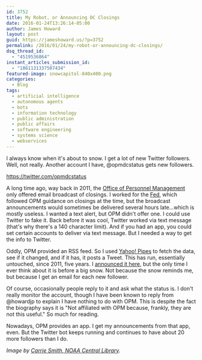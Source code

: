 ```yaml
---
id: 3752
title: My Robot, or Announcing DC Closings
date: 2016-01-24T13:26:14-05:00
author: James Howard
layout: post
guid: https://jameshoward.us/?p=3752
permalink: /2016/01/24/my-robot-or-announcing-dc-closings/
dsq_thread_id:
  - "4519536864"
instant_articles_submission_id:
  - "1861131337507434"
featured-image: snowcapitol-840x400.png
categories:
  - Blog
tags:
  - artificial intelligence
  - autonomous agents
  - bots
  - information technology
  - public administration
  - public affairs
  - software engineering
  - systems science
  - webservices
---
```

I always know when it's about to snow.  I get a lot of new Twitter followers.  Well, not really.  Another account I have, @opmdcstatus gets new followers.

  https://twitter.com/opmdcstatus

A long time ago, way back in 2011, the [Office of Personnel Management](http://www.opm.gov) only offered email broadcast of closings.  I worked for the [Fed](http://www.federalreserve.gov), which followed OPM guidance on closings at the time, but the broadcast announcements would sometimes be delivered several hours late...which is mostly useless.  I wanted a text alert, but OPM didn't offer one.  I could use Twitter to fake it.  Back before it was cool, Twitter worked via text message (that's why there's a 140 character limit).  And if you had an app, you could set certain accounts to deliver via text message.  But I needed a way to get the info to Twitter.

Oddly, OPM provided an RSS feed.  So I used [Yahoo! Pipes](http://pipes.yahoo.com/) to fetch the data, see if it changed, and if it has, it posts a Tweet.  This has run, essentially untouched, since 2011, five years.  I [announced it here](https://jameshoward.us/2011/02/23/opm-dc-operating-status-via-twitter/), but the only time I ever think about it is before a big snow.  Not because the snow reminds me, but because I get an email for each new follower.

Of course, occasionally people reply to it and ask what the status is.  I don't really monitor the account, though I have been known to reply from @howardjp to explain I have nothing to do with OPM.  This is despite the fact the biography says it is "Not affiliated with OPM because, frankly, they are not this useful."  So much for reading.

Nowadays, OPM provides an app.  I get my announcements from that app, even.  But the Twitter bot keeps running and continues to have about 20 more followers than I do.

_Image by [Carrie Smith, NOAA Central Library](https://www.flickr.com/photos/noaaphotolib/5034071710/)._
